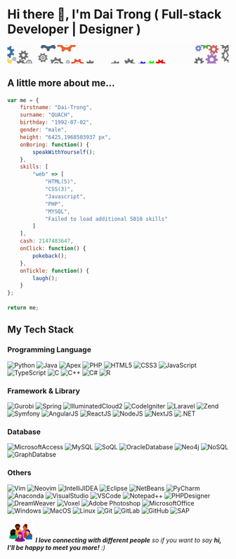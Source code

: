 # Hi there 👋, I'm Dai Trong ( Full-stack Developer | Designer )
![Header](img/header.gif "Header")

## A little more about me...
```javascript
var me = {
    firstname: "Dai-Trong",
    surname: "QUACH",
    birthday: "1992-07-02",
    gender: "male",
    height: "6425,1968503937 px",
    onBoring: function() {
        speakWithYourself();
    },
    skills: [
        "web" => [
            "HTML(5)",
            "CSS(3)",
            "Javascript",
            "PHP",
            "MYSQL",
            "Failed to load additional 5010 skills"
        ]
    ],
    cash: 2147483647,
    onClick: function() {
        pokeback();
    },
    onTickle: function() {
        laugh();
    }
};

return me;
```

## My Tech Stack
### Programming Language
![Python](https://img.shields.io/badge/Python-14354C?style=flat&logo=python&logoColor=white)
![Java](https://img.shields.io/badge/Java-ED8B00?style=flat&logo=java&logoColor=black)
![Apex](https://img.shields.io/badge/Apex-blue?style=flat&logo=Apex&logoColor=white)
![PHP](https://img.shields.io/badge/PHP-777BB4?style=flat&logo=php&logoColor=white)
![HTML5](https://img.shields.io/badge/HTML5-E34F26?style=flat&logo=html5&logoColor=white)
![CSS3](https://img.shields.io/badge/CSS3-1572B6?style=flat&logo=css3&logoColor=white)
![JavaScript](https://img.shields.io/badge/JavaScript-F7DF1E?style=flat&logo=javascript&logoColor=black)
![TypeScript](https://img.shields.io/badge/typescript-%23007ACC.svg?style=flat&logo=typescript&logoColor=white)
![C](https://img.shields.io/badge/C-00599C?style=flat&logo=c&logoColor=white)
![C++](https://img.shields.io/badge/C%2B%2B-00599C?style=flat&logo=c%2B%2B&logoColor=white)
![C#](https://img.shields.io/badge/C%23-239120?style=flat&logo=c-sharp&logoColor=white)
![R](https://img.shields.io/badge/R-blue?style=flat&logo=r&logoColor=white)

### Framework & Library
![Gurobi](https://img.shields.io/static/v1?style=flat&message=Gurobi&color=EE3524&logo=Gurobi&logoColor=FFFFFF&label=)
![Spring](http://img.shields.io/badge/-Spring-6DB33F?style=flat&logo=spring&logoColor=white)
![IlluminatedCloud2](https://img.shields.io/badge/IlluminatedCloudII-9cf?style=flat&logo=illuminated%cloud&logoColor=white)
![CodeIgniter](https://img.shields.io/badge/Codeigniter-orange?style=flat&logo=codeigniter&logoColor=white)
![Laravel](https://img.shields.io/static/v1?style=flat&message=Laravel&color=FF2D20&logo=Laravel&logoColor=FFFFFF&label=)
![Zend](https://img.shields.io/static/v1?style=flat&message=Zend&color=0679EA&logo=Zend&logoColor=FFFFFF&label=)
![Symfony](https://img.shields.io/badge/symfony-%23000000.svg?style=flat&logo=symfony&logoColor=white)
![AngularJS](https://img.shields.io/badge/AngularJS-E23237?style=flat&logo=angularjs&logoColor=white)
![ReactJS](https://img.shields.io/badge/-ReactJs-61DAFB?style=flat&logo=react&logoColor=white)
![NodeJS](https://img.shields.io/badge/node.js-6DA55F?style=flat&logo=node.js&logoColor=white)
![NextJS](https://img.shields.io/badge/nextjs-%23000000.svg?style=flat&logo=next.js&logoColor=white)
![.NET](https://img.shields.io/badge/.NET-5C2D91?style=flat&logo=.net&logoColor=white)

### Database
![MicrosoftAccess](https://img.shields.io/badge/Microsoft_Access-A4373A?style=flat&logo=microsoft-access&logoColor=white)
![MySQL](https://img.shields.io/badge/mysql-%2300f.svg?style=flat&logo=mysql&logoColor=white)
![SoQL](https://img.shields.io/badge/SoQL-success?style=flat&logo=soql&logoColor=white)
![OracleDatabase](http://img.shields.io/badge/-Oracle-DD0031?style=flat&logo=oracle)
![Neo4j](https://img.shields.io/badge/Neo4j-brightgreen?style=flat&logo=neo4j&logoColor=white)
![NoSQL](https://img.shields.io/badge/NoSQL-inactive?style=flat&logo=nosql&logoColor=white)
![GraphDatabse](https://img.shields.io/badge/GraphDatabse-ff69b4?style=flat&logo=graphdatabase&logoColor=white)

### Others
![Vim](https://img.shields.io/badge/-Vim-019733.svg?logo=vim&style=flat)
![Neovim](https://img.shields.io/badge/NeoVim-%2357A143.svg?&style=flat&logo=neovim&logoColor=white)
![IntelliJIDEA](http://img.shields.io/badge/-IntelliJ%20IDEA-000000?style=flat&logo=intellij-idea&logoColor=ffffff)
![Eclipse](https://img.shields.io/badge/Eclipse-2C2255?style=flat&logo=eclipse&logoColor=white)
![NetBeans](https://img.shields.io/badge/Netbeans-9cf?style=flat&logo=netbeans&logoColor=white)
![PyCharm](https://img.shields.io/badge/PyCharm-000000.svg?style=flat&logo=PyCharm&logoColor=white)
![Anaconda](https://img.shields.io/badge/Anaconda-success?style=flat&logo=anaconda&logoColor=white)
![VisualStudio](https://img.shields.io/badge/VisualStudio-blueviolet?style=flat&logo=visualstudio&logoColor=white)
![VSCode](http://img.shields.io/badge/-VS%20Code-007ACC?style=flat&logo=visual-studio-code&logoColor=ffffff)
![Notepad++](https://img.shields.io/badge/Notepad++-90E59A.svg?style=flat&logo=notepad%2B%2B&logoColor=black)
![PHPDesigner](https://img.shields.io/badge/PHPDesigner-informational?style=flat&logo=phpdesigner&logoColor=white)
![DreamWeaver](https://img.shields.io/badge/Adobe%20Dreamweaver-072401?style=flat&logo=Adobe%20Dreamweaver&logoColor=34F400)
![Voxel](https://img.shields.io/badge/Voxel-red?style=flat&logo=voxel&logoColor=white)
![Adobe Photoshop](http://img.shields.io/badge/-Abode%20Photoshop-26C9FF?style=flat&logo=adobe-photoshop&logoColor=ffffff)
![MicrosoftOffice](https://img.shields.io/badge/Microsoft_Office-D83B01?style=flat&logo=microsoft-office&logoColor=white)
![Windows](https://img.shields.io/badge/Windows-0078D6?style=flat&logo=windows&logoColor=white)
![MacOS](https://img.shields.io/badge/mac%20os-000000?style=flat&logo=apple&logoColor=white)
![Linux](https://img.shields.io/badge/Linux-FCC624?style=flat&logo=linux&logoColor=black)
![Git](https://img.shields.io/badge/-Git-%23F05032?style=flat&logo=git&logoColor=%23ffffff)
![GitLab](https://img.shields.io/badge/-GitLab-FCA121?style=flat&logo=gitlab)
![GitHub](https://img.shields.io/badge/-GitHub-181717?style=flat&logo=github)
![SAP](https://img.shields.io/badge/SAP-0FAAFF?style=flat&logo=sap&logoColor=white)

<img src="img/footer.gif" width="60"> <em><b>I love connecting with different people</b> so if you want to say <b>hi, I'll be happy to meet you more!</b> :)</em>

<!--
**daitrongquach/daitrongquach** is a ✨ _special_ ✨ repository because its `README.md` (this file) appears on your GitHub profile.

Here are some ideas to get you started:

- 🔭 I’m currently working on ...
- 🌱 I’m currently learning ...
- 👯 I’m looking to collaborate on ...
- 🤔 I’m looking for help with ...
- 💬 Ask me about ...
- 📫 How to reach me: ...
- 😄 Pronouns: ...
- ⚡ Fun fact: ...
-->
